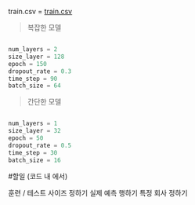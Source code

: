 train.csv = [train.csv](https://drive.google.com/file/d/1YiLYhXSbPUZlWyPsejF3sZPjtjWp0QcI/view)

>복잡한 모델

```python

num_layers = 2
size_layer = 128
epoch = 150
dropout_rate = 0.3
time_step = 90
batch_size = 64

```

>간단한 모델

```python

num_layers = 1
size_layer = 32
epoch = 50
dropout_rate = 0.5
time_step = 30
batch_size = 16

```


#할일 (코드 내 에서)

훈련 / 테스트 사이즈 정하기
실제 예측 행하기
특정 회사 정하기
